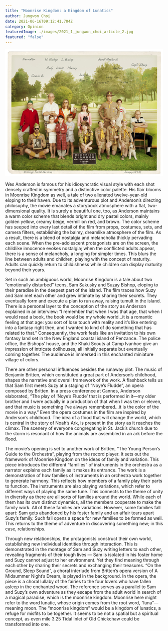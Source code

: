 ```yaml
---
title: "Moonrise Kingdom: a Kingdom of Lunatics"
author: Jungwon Choi
date: 2021-06-16T09:12:41.704Z
category: Opinion
featuredImage: ./images/2021_1_jungwon_choi_article_2.jpg
featured: "false"
---
```

![](images/2021_1_jungwon_choi_article_2.jpg)

<!--StartFragment-->

Wes Anderson is famous for his idiosyncratic visual style with each shot densely crafted in symmetry and a distinctive color palette. His flair blooms in Moonrise Kingdom as well, a tale of two alienated twelve-year-old eloping to their haven. Due to its adventurous plot and Anderson’s directing philosophy, the movie emanates a storybook atmosphere with a flat, two-dimensional quality. It is surely a beautiful one, too, as Anderson maintains a warm color scheme that blends bright and dry pastel colors, mainly golden yellow, creamy beige, vermillion red, and brown. The color scheme has seeped into every last detail of the film from props, costumes, sets, and camera filters, establishing the balmy, dreamlike atmosphere of the film. As a result, there is a blend of nostalgia and melancholia thickly pervading each scene. When the pre-adolescent protagonists are on the screen, the childlike innocence evokes nostalgia; when the conflicted adults appear, there is a sense of melancholy, a longing for simpler times. This blurs the line between adults and children, playing with the concept of maturity. Adults can quickly return to childishness while children can display maturity beyond their years.

Set in such an ambiguous world, Moonrise Kingdom is a tale about two “emotionally disturbed” teens, Sam Sakusky and Suzay Bishop, eloping to their paradise in the deepest part of the island. The film traces how Suzy and Sam met each other and grew intimate by sharing their secrets. They eventually form and execute a plan to run away, raising tumult in the island. There is a personal layer to the conception of the story as Anderson explained in an interview: “I remember that when I was that age, that when I would read a book, the book would be my whole world…it is a romantic feeling at that age: you sort of lose touch with reality and it’s like entering into a fantasy right then, and I wanted to kind of do something that has related to that.” Consequently, the work feels like an invitation to his own fantasy land set in the New England coastal island of Penzance. The police office, the Bishops’ house, and the Khaki Scouts at Camp Ivanhoe give an impression of intricate dollhouses, all initially separate but eventually coming together. The audience is immersed in this enchanted miniature village of colors.

There are other personal influences besides the runaway plot. The music of Benjamin Britten, which constituted a great part of Anderson’s childhood, shapes the narrative and overall framework of the work. A flashback tells us that Sam first meets Suzy at a staging of “Noye’s Fludde”, an opera composed by Britten. In a press conference at Cannes, Anderson elaborated, “The play of ‘Noye’s Fludde’ that is performed in it—my older brother and I were actually in a production of that when I was ten or eleven, and that music is something I’ve always remembered…it is the color of the movie in a way.” Even the opera costumes in the film are inspired by Anderson’s childhood. The idea of a flood that will change the world, which is central in the story of Noah’s Ark, is present in the story as it reaches the climax. The scenery of everyone congregating in St. Jack’s church due to the storm is resonant of how the animals are assembled in an ark before the flood.

The movie’s opening is set to another work of Britten, “The Young Person’s Guide to the Orchestra”, playing from the record player. It sets out the framework of Moonrise Kingdom on the ideas of family and variation. This piece introduces the different “families” of instruments in the orchestra as a narrator explains each family as it makes its entrance. The work is a demonstration of how families of instruments in an orchestra work together to generate harmony. This reflects how members of a family play their parts to function. The instruments are also playing variations, which refer to different ways of playing the same tune. This connects to the theme of unity in diversity as there are all sorts of families around the world. While each of them has its own distinct dynamics, all the members cooperate to make the family work. All of these families are variations. However, some families fall apart: Sam gets abandoned by his foster family and an affair tears apart Suzy’s family. Such fall opens a space for new families to be formed as well. This returns to the theme of adventure in discovering something new; in this case, relationships.

Through new relationships, the protagonists construct their own world, establishing new individual identities through interaction. This is demonstrated in the montage of Sam and Suzy writing letters to each other, revealing fragments of their tough lives — Sam is isolated in his foster home and Suzy cannot adjust to her environment. Yet they find meaning through each other by sharing their secrets and exchanging their treasures. “On the Ground, Sleep Sound”, a choral interlude from Britten’s opera version of A Midsummer Night’s Dream, is played in the background. In the opera, the piece is a choral lullaby of the fairies to the four lovers who have fallen asleep in the enchanted wood. The reference serves as a parallel to Sam and Suzy’s own adventure as they escape from the adult world in search of a magical paradise, which is the moonrise kingdom. Moonrise here might refer to the word lunatic, whose origin comes from the root word, “luna”—meaning moon. The “moonrise kingdom” would be a kingdom of lunatics, a refuge for misfits to be together. It seems to be not a spatial but a spiritual concept, as even mile 3.25 Tidal Inlet of Old Chickchaw could be transformed into one.

<!--EndFragment-->